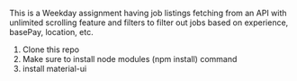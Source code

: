 This is a Weekday assignment having job listings fetching from an API with unlimited scrolling feature and filters to filter out jobs based on experience, basePay, location, etc.

1. Clone this repo
2. Make sure to install node modules (npm install) command
3. install material-ui

